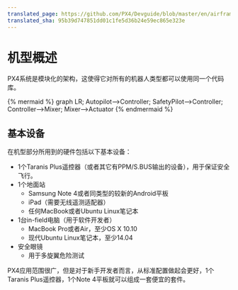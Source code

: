 ```yaml
---
translated_page: https://github.com/PX4/Devguide/blob/master/en/airframes/architecture.md
translated_sha: 95b39d747851dd01c1fe5d36b24e59ec865e323e
---
```


# 机型概述


PX4系统是模块化的架构，这使得它对所有的机器人类型都可以使用同一个代码库。

{% mermaid %}
graph LR;
  Autopilot-->Controller;
  SafetyPilot-->Controller;
  Controller-->Mixer;
  Mixer-->Actuator
{% endmermaid %}

## 基本设备

在机型部分所用到的硬件包括以下基本设备：

- 1个Taranis Plus遥控器（或者其它有PPM/S.BUS输出的设备），用于保证安全飞行。
- 1个地面站
  - Samsung Note 4或者同类型的较新的Android平板
  - iPad（需要无线遥测适配器）
  - 任何MacBook或者Ubuntu Linux笔记本
- 1台in-field电脑（用于软件开发者）
  - MacBook Pro或者Air，至少OS X 10.10
  - 现代Ubuntu Linux笔记本，至少14.04
- 安全眼镜
  - 用于多旋翼危险测试

PX4应用范围很广，但是对于新手开发者而言，从标准配置做起会更好，1个Taranis Plus遥控器，1个Note 4平板就可以组成一套便宜的套件。
